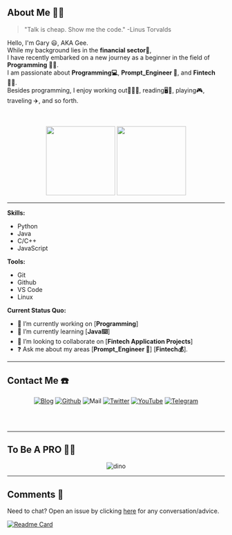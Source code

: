 ## About Me  👨‍💼

> "Talk is cheap. Show me the code."
> -Linus Torvalds

Hello, I'm Gary 😃, AKA Gee. 
</br>
While my background lies in the **financial sector💸**,
</br>
I have recently embarked on a new journey as a beginner in the field of **Programming** 👨‍💻.
</br>
I am passionate about **Programming💻**, **Prompt_Engineer 🤖**, and **Fintech👨‍💻**. 
</br>
Besides programming, I enjoy working out🏋🏼‍♂️, reading🖥📖, playing🎮, traveling ✈️, and so forth.

</br>

</div>
<p align="center">
  <img height="160" src="https://github-readme-stats-one-jet-43.vercel.app/api/top-langs/?username=hougarry&layout=compact&hide=html&theme=react"/>
  <img height="160" src="https://github-readme-stats-one-jet-43.vercel.app/api?username=hougarry&show_icons=true&theme=react&include_all_commits=true"/>
</p>


---

**Skills:**
- Python 
- Java
- C/C++
- JavaScript

**Tools:**
- Git 
- Github 
- VS Code
- Linux

**Current Status Quo:**

- 🔭 I’m currently working on [**Programming**]
- 🌱 I’m currently learning [**Java⌨️**]
- 👯 I’m looking to collaborate on [**Fintech Application Projects**]
- ❓ Ask me about my areas [**Prompt_Engineer 🤖**] [**Fintech💰**]. 

---

## Contact Me  ☎️

<div align=center>
  
[![Blog](https://img.shields.io/badge/Blog-00FFFF?style=for-the-badge&logo=blogger&logoColor=white)](https://www.garyhou2023.info/)
[![Github](https://img.shields.io/badge/GitHub-100000?style=for-the-badge&logo=github&logoColor=white)](https://github.com/hougarry)
![Mail](https://img.shields.io/badge/Gmail-EA4335?style=for-the-badge&logo=gmail&logoColor=white)
[![Twitter](https://img.shields.io/badge/Twitter-1DA1F2?style=for-the-badge&logo=twitter&logoColor=white)](https://twitter.com/garry02061)
[![YouTube](https://img.shields.io/badge/YouTube-C4302B?style=for-the-badge&logo=youtube&logoColor=white)](https://www.youtube.com/@garryhou9639/)
[![Telegram](https://img.shields.io/badge/Telegram-0088CC?style=for-the-badge&logo=telegram&logoColor=white)](https://t.me/Gary_Hou)
</div>

</br>
</br>

---

##  To Be A PRO  👨‍🚒

<div align=center>

![dino](https://gitee.com/skykeyjoker/PicCloud/raw/master/img/dino.gif)
  
</div>

---
## Comments  💬
Need to chat? Open an issue by clicking [here](https://github.com/hougarry/Gittalk_comments/issues/new) for any conversation/advice. 


[![Readme Card](https://github-readme-stats-one-jet-43.vercel.app/api/pin/?username=hougarry&repo=Games_learn_Java_Python)](https://github.com/hougarry/Games_learn_Java_Python)
